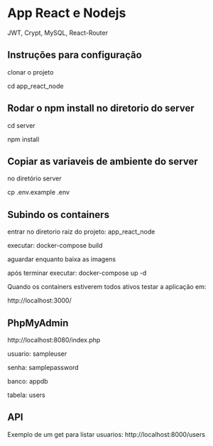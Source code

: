 # App React e Nodejs

JWT, Crypt, MySQL, React-Router

## Instruções para configuração

clonar o projeto

cd app_react_node

## Rodar o npm install no diretorio do server

cd server

npm install

## Copiar as variaveis de ambiente do server

no diretório server

cp .env.example .env

## Subindo os containers

entrar no diretorio raiz do projeto: app_react_node

executar: docker-compose build

aguardar enquanto baixa as imagens

após terminar executar: docker-compose up -d

Quando os containers estiverem todos ativos testar a aplicação em:

http://localhost:3000/

## PhpMyAdmin

http://localhost:8080/index.php

usuario: sampleuser

senha: samplepassword

banco: appdb

tabela: users

## API

Exemplo de um get para listar usuarios: http://localhost:8000/users
